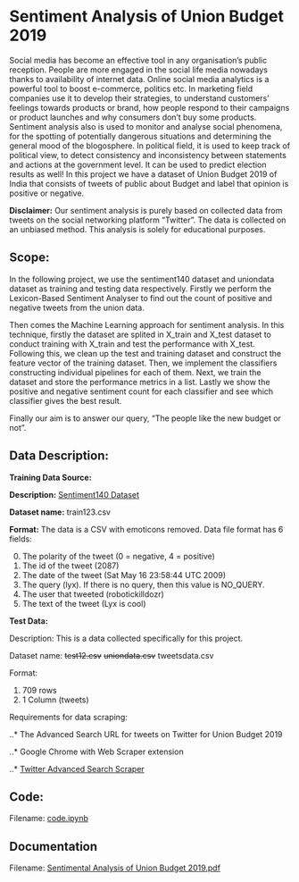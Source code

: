 # Sentiment Analysis of Union Budget 2019

Social media has become an effective tool in any organisation’s public reception. People are more
engaged in the social life media nowadays thanks to availability of internet data. Online social media
analytics is a powerful tool to boost e-commerce, politics etc. In marketing field companies use it to
develop their strategies, to understand customers’ feelings towards products or brand, how people
respond to their campaigns or product launches and why consumers don’t buy some products.
Sentiment analysis also is used to monitor and analyse social phenomena, for the spotting of
potentially dangerous situations and determining the general mood of the blogosphere. In political
field, it is used to keep track of political view, to detect consistency and inconsistency between
statements and actions at the government level. It can be used to predict election results as well! In
this project we have a dataset of Union Budget 2019 of India that consists of tweets of public about
Budget and label that opinion is positive or negative.

__Disclaimer:__ Our sentiment analysis is purely based on collected data from tweets on the social
networking platform “Twitter”. The data is collected on an unbiased method. This analysis is solely
for educational purposes.

## Scope: 
In the following project, we use the sentiment140 dataset and uniondata dataset as training
and testing data respectively. Firstly we perform the Lexicon-Based Sentiment Analyser to find out
the count of positive and negative tweets from the union data.

Then comes the Machine Learning approach for sentiment analysis. In this technique, firstly the
dataset are splited in X_train and X_test dataset to conduct training with X_train and test the
performance with X_test. Following this, we clean up the test and training dataset and construct the
feature vector of the training dataset. Then, we implement the classifiers constructing individual
pipelines for each of them. Next, we train the dataset and store the performance metrics in a list.
Lastly we show the positive and negative sentiment count for each classifier and see which classifier
gives the best result.

Finally our aim is to answer our query, “The people like the new budget or not”.

## Data Description:

__Training Data Source:__

__Description:__ [Sentiment140 Dataset](http://help.sentiment140.com/for-students)

__Dataset name:__ train123.csv

__Format:__
The data is a CSV with emoticons removed. Data file format has 6 fields:

0. The polarity of the tweet (0 = negative, 4 = positive)
1. The id of the tweet (2087)
2. The date of the tweet (Sat May 16 23:58:44 UTC 2009)
3. The query (lyx). If there is no query, then this value is NO_QUERY.
4. The user that tweeted (robotickilldozr)
5. The text of the tweet (Lyx is cool)

__Test Data:__

Description: This is a data collected specifically for this project.

Dataset name: ~~test12.csv~~ ~~uniondata.csv~~ tweetsdata.csv

Format:
1. 709 rows
2. 1 Column (tweets)

Requirements for data scraping:

..* The Advanced Search URL for tweets on Twitter for Union Budget 2019

..* Google Chrome with Web Scraper extension

..* [Twitter Advanced Search Scraper](https://gist.github.com/scrapehero/d0305d8d15b0e447dcefdf548a)


## Code:

Filename: [code.ipynb](https://github.com/globsyn-group-4/Union-budget-sentiment-analysis-2019/blob/master/code.ipynb)

## Documentation

Filename: [Sentimental Analysis of Union Budget 2019.pdf](https://github.com/globsyn-group-4/Union-budget-sentiment-analysis-2019/blob/master/Sentimental%20Analysis%20of%20Union%20Budget%202019.pdf)
